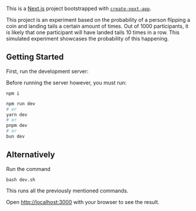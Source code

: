 This is a [Next.js](https://nextjs.org/) project bootstrapped with [`create-next-app`](https://github.com/vercel/next.js/tree/canary/packages/create-next-app).

This project is an experiment based on the probability of a person flipping a coin and landing tails a certain amount of times. Out of 1000 participants, it is likely that one participant will have landed tails 10 times in a row. This simulated experiment showcases the probability of this happening.

## Getting Started

First, run the development server:

Before running the server however, you must run:
```
npm i
```

```bash
npm run dev
# or
yarn dev
# or
pnpm dev
# or
bun dev
```

## Alternatively

Run the command
```
bash dev.sh
```
This runs all the previously mentioned commands.
 

Open [http://localhost:3000](http://localhost:3000) with your browser to see the result.




